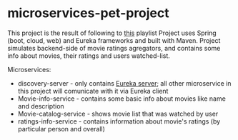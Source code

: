 # microservices-pet-project
This project is the result of following to [this](https://www.youtube.com/playlist?list=PLqq-6Pq4lTTZSKAFG6aCDVDP86Qx4lNas) playlist
Project uses Spring (boot, cloud, web) and Eureka frameworks and built with Maven.
Project simulates backend-side of movie ratings agregators, and contains some info about movies, their ratings and users watched-list. 

Microservices:
- discovery-server - only contains [Eureka server](https://www.tutorialspoint.com/spring_boot/spring_boot_eureka_server.htm);
all other microservice in this project will comunicate with it via Eureka client
- Movie-info-service - contains some basic info about movies like name and description
- Movie-catalog-service - shows movie list that was watched by user
- ratings-info-service - contains information about movie's ratings (by particular person and overall)
